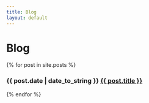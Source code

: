 ```yaml
---
title: Blog
layout: default
---
```


# Blog

{% for post in site.posts %}
<h3>
  <span>{{ post.date | date_to_string }}</span>
  <a href="{{ post.url | absolute_url }}">{{ post.title }}</a>
</h3>
{% endfor %}
